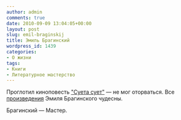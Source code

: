 ```yaml
---
author: admin
comments: true
date: 2010-09-09 13:04:05+00:00
layout: post
slug: emil-braginskij
title: Эмиль Брагинский
wordpress_id: 1439
categories:
- О жизни
tags:
- Книги
- Литературное мастерство
---
```


Проглотил киноповесть ["Суета сует"](http://www.bookmate.ru/makishvili/vVZ1ah6w) — не мог оторваться. Все [произведения](http://flibusta.net/a/47193) Эмиля Брагинского чудесны.

Брагинский — Мастер.

